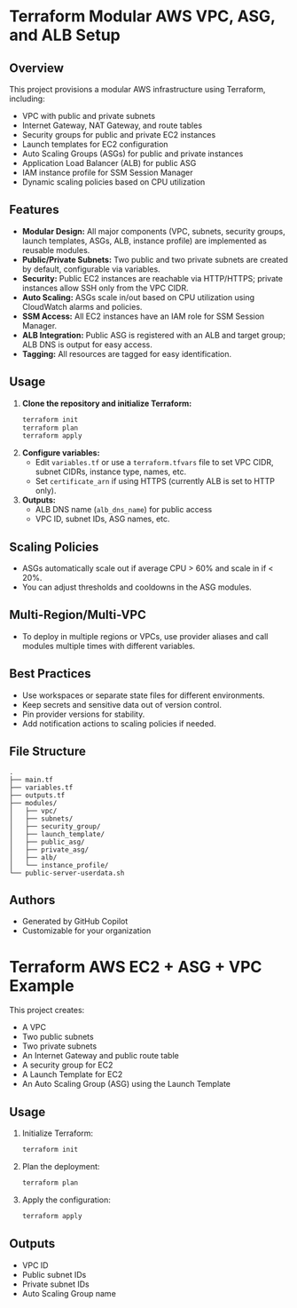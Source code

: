 # Terraform Modular AWS VPC, ASG, and ALB Setup

## Overview
This project provisions a modular AWS infrastructure using Terraform, including:
- VPC with public and private subnets
- Internet Gateway, NAT Gateway, and route tables
- Security groups for public and private EC2 instances
- Launch templates for EC2 configuration
- Auto Scaling Groups (ASGs) for public and private instances
- Application Load Balancer (ALB) for public ASG
- IAM instance profile for SSM Session Manager
- Dynamic scaling policies based on CPU utilization

## Features
- **Modular Design:** All major components (VPC, subnets, security groups, launch templates, ASGs, ALB, instance profile) are implemented as reusable modules.
- **Public/Private Subnets:** Two public and two private subnets are created by default, configurable via variables.
- **Security:** Public EC2 instances are reachable via HTTP/HTTPS; private instances allow SSH only from the VPC CIDR.
- **Auto Scaling:** ASGs scale in/out based on CPU utilization using CloudWatch alarms and policies.
- **SSM Access:** All EC2 instances have an IAM role for SSM Session Manager.
- **ALB Integration:** Public ASG is registered with an ALB and target group; ALB DNS is output for easy access.
- **Tagging:** All resources are tagged for easy identification.

## Usage
1. **Clone the repository and initialize Terraform:**
   ```sh
   terraform init
   terraform plan
   terraform apply
   ```
2. **Configure variables:**
   - Edit `variables.tf` or use a `terraform.tfvars` file to set VPC CIDR, subnet CIDRs, instance type, names, etc.
   - Set `certificate_arn` if using HTTPS (currently ALB is set to HTTP only).
3. **Outputs:**
   - ALB DNS name (`alb_dns_name`) for public access
   - VPC ID, subnet IDs, ASG names, etc.

## Scaling Policies
- ASGs automatically scale out if average CPU > 60% and scale in if < 20%.
- You can adjust thresholds and cooldowns in the ASG modules.

## Multi-Region/Multi-VPC
- To deploy in multiple regions or VPCs, use provider aliases and call modules multiple times with different variables.

## Best Practices
- Use workspaces or separate state files for different environments.
- Keep secrets and sensitive data out of version control.
- Pin provider versions for stability.
- Add notification actions to scaling policies if needed.

## File Structure
```
.
├── main.tf
├── variables.tf
├── outputs.tf
├── modules/
│   ├── vpc/
│   ├── subnets/
│   ├── security_group/
│   ├── launch_template/
│   ├── public_asg/
│   ├── private_asg/
│   ├── alb/
│   └── instance_profile/
└── public-server-userdata.sh
```

## Authors
- Generated by GitHub Copilot
- Customizable for your organization
# Terraform AWS EC2 + ASG + VPC Example

This project creates:
- A VPC
- Two public subnets
- Two private subnets
- An Internet Gateway and public route table
- A security group for EC2
- A Launch Template for EC2
- An Auto Scaling Group (ASG) using the Launch Template

## Usage

1. Initialize Terraform:
   ```sh
   terraform init
   ```
2. Plan the deployment:
   ```sh
   terraform plan
   ```
3. Apply the configuration:
   ```sh
   terraform apply
   ```

## Outputs
- VPC ID
- Public subnet IDs
- Private subnet IDs
- Auto Scaling Group name
